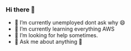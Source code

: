 ### Hi there 👋

- 🔭 I’m currently unemployed dont ask why 😄
- 🌱 I’m currently learning everything AWS
- 🤔 I’m looking for help sometimes.
- 💬 Ask me about anything 🙂
